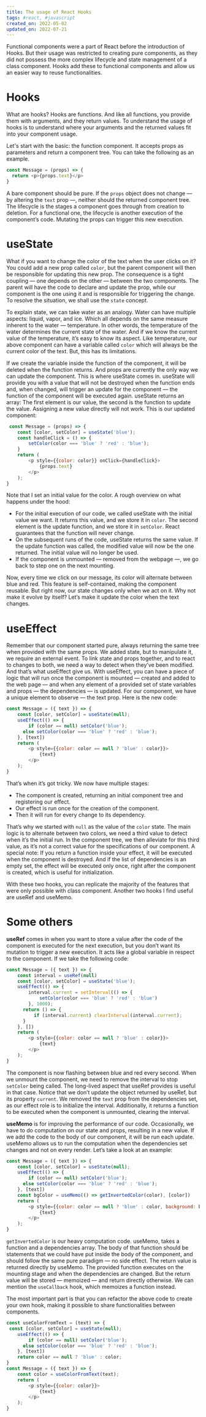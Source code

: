 ```yaml
---
title: The usage of React Hooks
tags: #react, #javascript
created_on: 2022-05-02
updated_on: 2022-07-21
---
```


Functional components were a part of React before the introduction of Hooks. But their usage was restricted to creating pure components, as they did not possess the more complex lifecycle and state management of a class component. Hooks add these to functional components and allow us an easier way to reuse functionalities.

# Hooks

What are hooks? Hooks are functions. And like all functions, you provide them with arguments, and they return values. To understand the usage of hooks is to understand where your arguments and the returned values fit into your component usage.

Let's start with the basic: the function component. It accepts props as parameters and return a component tree. You can take the following as an example.

```javascript
const Message = (props) => {
  return <p>{props.text}</p>
}
```

A bare component should be pure. If the `props` object does not change — by altering the `text` prop —, neither should the returned component tree.  The lifecycle is the stages a component goes through from creation to deletion. For a functional one, the lifecycle is another execution of the component’s code. Mutating the props can trigger this new execution.

# useState

What if you want to change the color of the text when the user clicks on it? You could add a new prop called `color`, but the parent component will then be responsible for updating this new prop. The consequence is a tight coupling — one depends on the other — between the two components. The parent will have the code to declare and update the prop, while our component is the one using it and is responsible for triggering the change. To resolve the situation, we shall use the `state` concept.

To explain state, we can take water as an analogy. Water can have multiple aspects: liquid, vapor, and ice. Which all depends on the same measure inherent to the water — temperature. In other words, the temperature of the water determines the current state of the water. And if we know the current value of the temperature, it’s easy to know its aspect. Like temperature, our above component can have a variable called `color` which will always be the current color of the text. But, this has its limitations.

If we create the variable inside the function of the component, it will be deleted when the function returns. And props are currently the only way we can update the component. This is where useState comes in.  useState will provide you with a value that will not be destroyed when the function ends and, when changed, will trigger an update for the component — the function of the component will be executed again. useState returns an array: The first element is our value, the second is the function to update the value. Assigning a new value directly will not work. This is our updated component:

```javascript
 const Message = (props) => {
	const [color, setColor] = useState('blue');
	const handleClick = () => {
		setColor(color === 'blue' ? 'red' : 'blue');
	}
	return (
		<p style={{color: color}} onClick={handleClick}>
			{props.text}
		</p>
	);
}
```
 
Note that I set an initial value for the color. A rough overview on what happens under the hood:

* For the initial execution of our code, we called useState with the initial value we want. It returns this value, and we store it in `color`. The second element is the update function, and we store it in `setColor`. React guarantees that the function will never change.
* On the subsequent runs of the code, useState returns the same value. If the update function was called, the modified value will now be the one returned. The initial value will no longer be used.
* If the component is unmounted — removed from the webpage —, we go back to step one on the next mounting.
 
Now, every time we click on our message, its color will alternate between blue and red. This feature is self-contained, making the component reusable. But right now, our state  changes only when we act on it. Why not make it evolve by itself? Let’s make it update the color when the text changes.

# useEffect

Remember that our component started pure, always returning the same tree when provided with the same props. We added state, but to manipulate it, we require an external event. To link state and props together, and to react to changes to both, we need a way to detect when they’ve been modified. And that’s what useEffect give us. With useEffect, you can have a piece of logic that will run once the component is mounted — created and added to the web page — and when any element of a provided set of state variables and props — the dependencies — is updated. For our component, we have a unique element to observe — the text prop. Here is the new code:

```javascript
const Message = ({ text }) => {
	const [color, setColor] = useState(null);
	useEffect(() => {
		if (color == null) setColor('blue');
	  else setColor(color === 'blue' ? 'red' : 'blue');
	}, [text])
	return (
		<p style={{color: color == null ? 'blue' : color}}>
			{text}
		</p>
	);
}
```

That’s when it’s got tricky. We now have multiple stages:
 
 * The component is created, returning an initial component tree and registering our effect.
 * Our effect is run once for the creation of the component.
 * Then it will run for every change to its dependency.

That’s why we started with `null` as the value of the `color` state. The main logic is to alternate between two colors, we need a third value to detect when  it’s the initial run. In the component tree, we then alleviate for this third value, as it’s not a correct value for the specifications of our component. A special note: If you return a function inside your effect, it will be executed when the component is destroyed. And if the list of dependencies is an empty set, the effect will be executed only once, right after the component is created, which is useful for initialization.

With these two hooks, you can replicate the majority of the features that were only possible with class component. Another two hooks I find useful are useRef and useMemo.

# Some others

**useRef** comes in when you want to store a value after the code of the component is executed for the next execution, but you don’t want its mutation to trigger a new execution. It acts like a global variable in respect to the component. If we take the following code:

```javascript
const Message = ({ text }) => {
	const interval = useRef(null)
	const [color, setColor] = useState('blue');
	useEffect(() => {
		interval.current = setInterval(() => {
			setColor(color === 'blue' ? 'red' : 'blue')
		}, 1000);
	  return () => {
		  if (interval.current) clearInterval(interval.current);
	  }
	}, [])
	return (
		<p style={{color: color == null ? 'blue' : color}}>
			{text}
		</p>
	);
}
```

The component is now flashing between blue and red every second. When we unmount the component, we need to remove the interval to stop `setColor` being called. The long-lived aspect that useRef provides is useful in that case. Notice that we don’t update the object returned by useRef, but its property `current`. We removed the `text` prop from the dependencies set, as our effect role is to initialize the interval. Additionally, it returns a function to be executed when the component is unmounted, clearing the interval.

**useMemo** is for improving the performance of our code. Occasionally, we have to do computation on our state and props, resulting in a new value. If we add the code to the body of our component, it will be run each update. useMemo allows us to run the computation when the dependencies set changes and not on every render. Let’s take a look at an example:

```javascript
const Message = ({ text }) => {
	const [color, setColor] = useState(null);
	useEffect(() => {
		if (color == null) setColor('blue');
	  else setColor(color === 'blue' ? 'red' : 'blue');
	}, [text])
	const bgColor = useMemo(() => getInvertedColor(color), [color])
	return (
		<p style={{color: color == null ? 'blue' : color, background: bgColor}}>
			{text}
		</p>
	);
}
```

`getInvertedColor` is our heavy computation code. useMemo, takes a function and a dependencies array. The body of that function should be statements that we could have put inside the body of the component, and should follow the same pure paradigm — no side effect. The return value is returned directly by useMemo. The provided function executes on the mounting stage and when the dependencies are changed. But the return value will be stored — memoized — and return directly otherwise. We can mention the `useCallback` hook, which memoizes a function instead.  

The most important part is that you can refactor the above code to create your own hook, making it possible to share functionalities between components.

```javascript
const useColorFromText = (text) => {
 const [color, setColor] = useState(null);
	useEffect(() => {
		if (color == null) setColor('blue');
	  else setColor(color === 'blue' ? 'red' : 'blue');
	}, [text])
	return color == null ? 'blue' : color;
}
const Message = ({ text }) => {
	const color = useColorFromText(text);
	return (
		<p style={{color: color}}>
			{text}
		</p>
	);
}
```